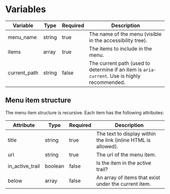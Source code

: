 # Variables

| Variable     | Type   | Required | Description                                                                                             |
|--------------|--------|----------|---------------------------------------------------------------------------------------------------------|
| menu_name    | string | true     | The name of the menu (visible in the accessibility tree).                                               |
| items        | array  | true     | The items to include in the menu.                                                                       |
| current_path | string | false    | The current path (used to determine if an item is ```aria-current```. Use is highly recommended. |

## Menu item structure

The menu item structure is recursive. Each item has the following attributes:

| Attribute       | Type    | Required | Description                                                   |
|-----------------|---------|----------|---------------------------------------------------------------|
| title           | string  | true     | The text to display within the link (inline HTML is allowed). | 
| url             | string  | true     | The url of the menu item.                                     |
| in_active_trail | boolean | false    | Is the item in the active trail?                              |
| below           | array   | false    | An array of items that exist under the current item.          |
